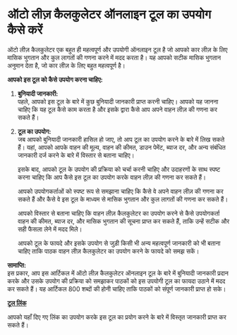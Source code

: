 ऑटो लीज़ कैलकुलेटर ऑनलाइन टूल का उपयोग कैसे करें
================================================

ऑटो लीज़ कैलकुलेटर एक बहुत ही महत्वपूर्ण और उपयोगी ऑनलाइन टूल है जो आपको कार लीज़ के लिए मासिक भुगतान और कुल लागतों की गणना करने में मदद करता है। यह आपको सटीक मासिक भुगतान अनुमान देता है, जो कार लीज़ के लिए बहुत महत्वपूर्ण है।

**आपको इस टूल को कैसे उपयोग करना चाहिए:**

1. **बुनियादी जानकारी:**  
    पहले, आपको इस टूल के बारे में कुछ बुनियादी जानकारी प्राप्त करनी चाहिए। आपको यह जानना चाहिए कि यह टूल कैसे काम करता है और इसके द्वारा कैसे आप अपने वाहन लीज़ की गणना कर सकते हैं।
2. **टूल का उपयोग:**  
    जब आपको बुनियादी जानकारी हासिल हो जाए, तो आप टूल का उपयोग करने के बारे में लिख सकते हैं। यहां, आपको आपके वाहन की मूल्य, वाहन की कीमत, डाउन पेमेंट, ब्याज दर, और अन्य संबंधित जानकारी दर्ज करने के बारे में विस्तार से बताना चाहिए।
    
    इसके बाद, आपको टूल के उपयोग की प्रक्रिया को चर्चा करनी चाहिए और उदाहरणों के साथ स्पष्ट करना चाहिए कि आप कैसे इस टूल का उपयोग करके वाहन लीज़ की गणना कर सकते हैं।
    
    आपको उपयोगकर्ताओं को स्पष्ट रूप से समझाना चाहिए कि कैसे वे अपने वाहन लीज़ की गणना कर सकते हैं और कैसे वे इस टूल के माध्यम से मासिक भुगतान और कुल लागतों की गणना कर सकते हैं।
    
    आपको विस्तार से बताना चाहिए कि वाहन लीज़ कैलकुलेटर का उपयोग करने से कैसे उपयोगकर्ता वाहन की कीमत, ब्याज दर, और मासिक भुगतान की सूचना प्राप्त कर सकते हैं, ताकि उन्हें सटीक और सही फैसला लेने में मदद मिले।
    
    आपको टूल के फायदे और इसके उपयोग से जुड़ी किसी भी अन्य महत्वपूर्ण जानकारी को भी बताना चाहिए ताकि पाठक वाहन लीज़ कैलकुलेटर का उपयोग करने के फायदे को समझ सकें।

**सामाप्ति:**  
इस प्रकार, आप इस आर्टिकल में ऑटो लीज़ कैलकुलेटर ऑनलाइन टूल के बारे में बुनियादी जानकारी प्रदान करके और उसके उपयोग की प्रक्रिया को समझाकर पाठकों को इस उपयोगी टूल का फायदा उठाने में मदद कर सकते हैं। यह आर्टिकल 800 शब्दों की होनी चाहिए ताकि पाठकों को संपूर्ण जानकारी प्राप्त हो सके।

**[टूल लिंक](https://www.onlinecalculatorsfree.com/hi/financial/auto-lease-calculator.html)**

आपको यहाँ दिए गए लिंक का उपयोग करके इस टूल का प्रयोग करने के बारे में विस्तृत जानकारी प्राप्त कर सकते हैं।
